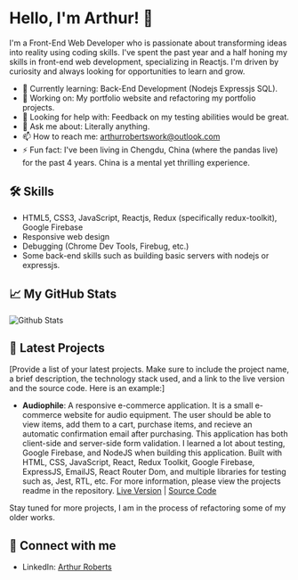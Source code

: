 # Hello, I'm Arthur! 👋

I'm a Front-End Web Developer who is passionate about transforming ideas into reality using coding skills. I've spent the past year and a half honing my skills in front-end web development, specializing in Reactjs. I'm driven by curiosity and always looking for opportunities to learn and grow.

- 🌱 Currently learning: Back-End Development (Nodejs Expressjs SQL).
- 🔭 Working on: My portfolio website and refactoring my portfolio projects.
- 🤔 Looking for help with: Feedback on my testing abilities would be great.
- 💬 Ask me about: Literally anything.
- 📫 How to reach me: arthurrobertswork@outlook.com
- ⚡ Fun fact: I've been living in Chengdu, China (where the pandas live) for the past 4 years. China is a mental yet thrilling experience. 

## 🛠 Skills
- HTML5, CSS3, JavaScript, Reactjs, Redux (specifically redux-toolkit), Google Firebase
- Responsive web design
- Debugging (Chrome Dev Tools, Firebug, etc.)
- Some back-end skills such as building basic servers with nodejs or expressjs.

## 📈 My GitHub Stats

![Github Stats](https://github-readme-stats.vercel.app/api?username=arfarobs&show_icons=true)


## 🎯 Latest Projects
[Provide a list of your latest projects. Make sure to include the project name, a brief description, the technology stack used, and a link to the live version and the source code. Here is an example:]

- **Audiophile**: A responsive e-commerce application. It is a small e-commerce website for audio equipment. The user should be able to view items, add them to a cart, purchase items, and recieve an automatic confirmation email after purchasing. This application has both client-side and server-side form validation. I learned a lot about testing, Google Firebase, and NodeJS when building this application. Built with HTML, CSS, JavaScript, React, Redux Toolkit, Google Firebase, ExpressJS, EmailJS, React Router Dom, and multiple libraries for testing such as, Jest, RTL, etc. For more information, please view the projects readme in the repository. [Live Version](#https://audiophile-aef599.netlify.app/) | [Source Code](#https://github.com/arfarobs/audiophile)

Stay tuned for more projects, I am in the process of refactoring some of my older works.

## 🤝 Connect with me

- LinkedIn: [Arthur Roberts](https://www.linkedin.com/in/arthur-roberts-1aaa73230)

